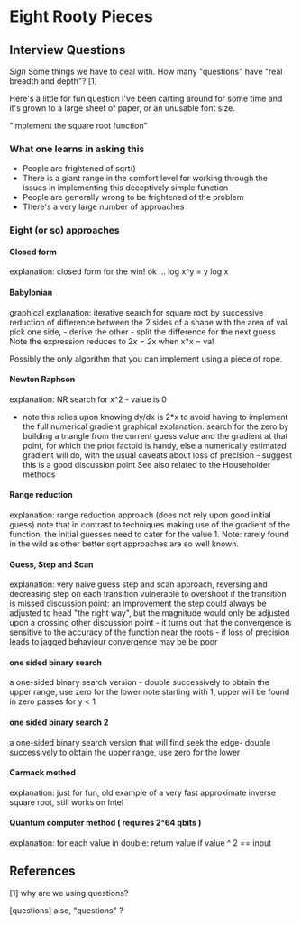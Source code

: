 Eight Rooty Pieces
===

Interview Questions
---

_Sigh_ Some things we have to deal with.
How many "questions" have "real breadth and depth"? [1]

Here's a little for fun question I've been carting around for some time and it's grown to a large sheet of paper, or an unusable font size.

"implement the square root function"

### What one learns in asking this

* People are frightened of sqrt()
* There is a giant range in the comfort level for working through the issues in implementing this deceptively simple function
* People are generally wrong to be frightened of the problem
* There's a very large number of approaches



### Eight (or so) approaches



#### Closed form
explanation: closed form for the win!
ok ... log x^y = y log x


#### Babylonian
graphical explanation: iterative search for square root by successive
reduction of difference
between the 2 sides of a shape with the area of val.
pick one side, -  derive the other - split the difference for the next guess
Note the expression reduces to 2*x = 2*x when x*x = val

Possibly the only algorithm that you can implement using a piece of rope.

#### Newton Raphson
explanation: NR search for x^2 - value is 0
- note this relies upon knowing dy/dx is 2*x
  to avoid having to implement the full numerical gradient
graphical explanation: search for the zero by building a triangle from the
current guess value
 and the gradient at that point, for which the prior factoid is handy, else a
numerically estimated gradient
 will do, with the usual caveats about loss of precision - suggest this is a
good discussion point
See also related to the Householder methods


#### Range reduction
explanation: range reduction approach (does not rely upon good initial guess)
note that in contrast to techniques making use of the gradient of the
function,
the initial guesses need to cater for the value 1.
Note: rarely found in the wild as other better sqrt approaches are so well
known.

#### Guess, Step and Scan 
explanation: very naive guess step and scan approach, reversing and
decreasing step on each transition
vulnerable to overshoot if the transition is missed
discussion point: an improvement the step could always be adjusted to head
"the right way",
but the magnitude would only be adjusted upon a crossing
other discussion point - it turns out that the convergence is
 sensitive to the accuracy of the function near the roots - if loss of
precision leads to jagged
 behaviour convergence may be be poor

#### one sided binary search
a one-sided binary search version -
double successively to obtain the upper range, use zero for the lower
note starting with 1, upper will be found in zero passes for y < 1

#### one sided binary search 2
a one-sided binary search version that will find seek the edge-
double successively to obtain the upper range, use zero for the lower

#### Carmack method
explanation: just for fun, old example of a very fast approximate inverse
square root,
still works on Intel


#### Quantum computer method ( requires 2^64 qbits )
explanation: for each value in double: return value if value ^ 2 == input


References
----


[1] why are we using questions?












[questions] also, "questions" ?

 